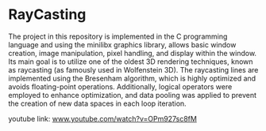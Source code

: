 # RayCasting
The project in this repository is implemented in the C programming language and using the minilibx graphics library, allows basic window creation, image manipulation, pixel handling, and display within the window. Its main goal is to utilize one of the oldest 3D rendering techniques, known as raycasting (as famously used in Wolfenstein 3D). The raycasting lines are implemented using the Bresenham algorithm, which is highly optimized and avoids floating-point operations. Additionally, logical operators were employed to enhance optimization, and data pooling was applied to prevent the creation of new data spaces in each loop iteration.

youtube link: www.youtube.com/watch?v=OPm927sc8fM
